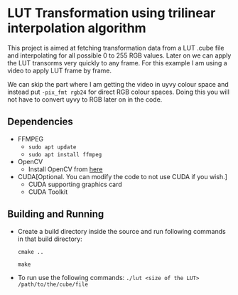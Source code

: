 # LUT Transformation using trilinear interpolation algorithm

This project is aimed at fetching transformation data from a LUT .cube file and interpolating for all possible 0 to 255 RGB values. 
Later on we can apply the LUT transorms very quickly to any frame. For this example I am using a video to apply LUT frame by frame.

We can skip the part where I am getting the video in uyvy colour space and instead put `-pix_fmt rgb24` for direct RGB colour spaces.
Doing this you will not have to convert uyvy to RGB later on in the code.

## Dependencies

- FFMPEG
  - `sudo apt update`
  - `sudo apt install ffmpeg`
- OpenCV
  - Install OpenCV from [here](https://opencv.org/get-started/)
- CUDA[Optional. You can modify the code to not use CUDA if you wish.]
  - CUDA supporting graphics card
  - CUDA Toolkit


## Building and Running

- Create a build directory inside the source and run following commands in that build directory:
  
  `cmake ..`
  
  `make`
- To run use the following commands:
  `./lut <size of the LUT> /path/to/the/cube/file`

